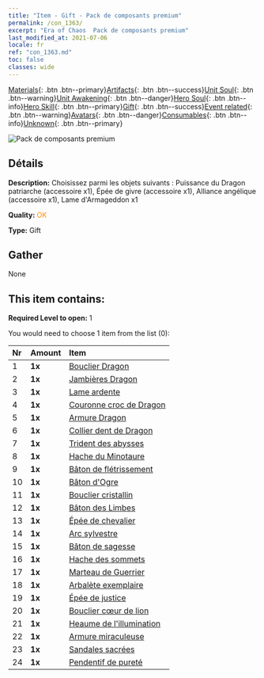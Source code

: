 ```yaml
---
title: "Item - Gift - Pack de composants premium"
permalink: /con_1363/
excerpt: "Era of Chaos  Pack de composants premium"
last_modified_at: 2021-07-06
locale: fr
ref: "con_1363.md"
toc: false
classes: wide
---
```

 [Materials](/ItemsFR/){: .btn .btn--primary}[Artifacts](/ItemsFR/Artifacts/){: .btn .btn--success}[Unit Soul](/ItemsFR/UnitSoul/){: .btn .btn--warning}[Unit Awakening](/ItemsFR/UnitAwakening/){: .btn .btn--danger}[Hero Soul](/ItemsFR/HeroSoul/){: .btn .btn--info}[Hero Skill](/ItemsFR/HeroSkill/){: .btn .btn--primary}[Gift](/ItemsFR/Gift/){: .btn .btn--success}[Event related](/ItemsFR/Events/){: .btn .btn--warning}[Avatars](/ItemsFR/Avatars/){: .btn .btn--danger}[Consumables](/ItemsFR/Consumables/){: .btn .btn--info}[Unknown](/ItemsFR/Unknown/){: .btn .btn--primary}

 ![Pack de composants premium](/images/t/i_907046.png)

## Détails
 **Description:** Choisissez parmi les objets suivants : Puissance du Dragon patriarche (accessoire x1), Épée de givre (accessoire x1), Alliance angélique (accessoire x1), Lame d'Armageddon x1

 **Quality:** <span style="color: #FF8C00">OK</span>

 **Type:** Gift

## Gather

  None

## This item contains:

 **Required Level to open:** 1

 You would need to choose 1 item from the list (0):

  | Nr | Amount |     Item    |
  |:---|:-------|:------------|
  | 1 |  **1x** | [Bouclier Dragon](/ItemsFR/art_144/) |  | 
  | 2 |  **1x** | [Jambières Dragon](/ItemsFR/art_145/) |  | 
  | 3 |  **1x** | [Lame ardente](/ItemsFR/art_146/) |  | 
  | 4 |  **1x** | [Couronne croc de Dragon](/ItemsFR/art_147/) |  | 
  | 5 |  **1x** | [Armure Dragon](/ItemsFR/art_148/) |  | 
  | 6 |  **1x** | [Collier dent de Dragon](/ItemsFR/art_149/) |  | 
  | 7 |  **1x** | [Trident des abysses](/ItemsFR/art_160/) |  | 
  | 8 |  **1x** | [Hache du Minotaure](/ItemsFR/art_161/) |  | 
  | 9 |  **1x** | [Bâton de flétrissement](/ItemsFR/art_162/) |  | 
  | 10 |  **1x** | [Bâton d'Ogre](/ItemsFR/art_163/) |  | 
  | 11 |  **1x** | [Bouclier cristallin](/ItemsFR/art_164/) |  | 
  | 12 |  **1x** | [Bâton des Limbes](/ItemsFR/art_165/) |  | 
  | 13 |  **1x** | [Épée de chevalier](/ItemsFR/art_166/) |  | 
  | 14 |  **1x** | [Arc sylvestre](/ItemsFR/art_167/) |  | 
  | 15 |  **1x** | [Bâton de sagesse](/ItemsFR/art_168/) |  | 
  | 16 |  **1x** | [Hache des sommets](/ItemsFR/art_169/) |  | 
  | 17 |  **1x** | [Marteau de Guerrier](/ItemsFR/art_170/) |  | 
  | 18 |  **1x** | [Arbalète exemplaire](/ItemsFR/art_171/) |  | 
  | 19 |  **1x** | [Épée de justice](/ItemsFR/art_150/) |  | 
  | 20 |  **1x** | [Bouclier cœur de lion](/ItemsFR/art_151/) |  | 
  | 21 |  **1x** | [Heaume de l'illumination](/ItemsFR/art_152/) |  | 
  | 22 |  **1x** | [Armure miraculeuse](/ItemsFR/art_153/) |  | 
  | 23 |  **1x** | [Sandales sacrées](/ItemsFR/art_154/) |  | 
  | 24 |  **1x** | [Pendentif de pureté](/ItemsFR/art_155/) |  | 
